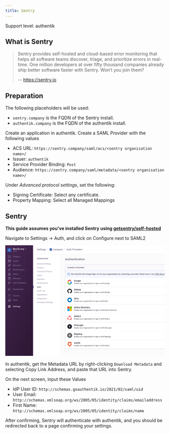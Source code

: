 ```yaml
---
title: Sentry
---
```


<span class="badge badge--primary">Support level: authentik</span>

## What is Sentry

> Sentry provides self-hosted and cloud-based error monitoring that helps all software teams discover, triage, and prioritize errors in real-time.
> One million developers at over fifty thousand companies already ship better software faster with Sentry. Won’t you join them?
>
> -- https://sentry.io

## Preparation

The following placeholders will be used:

-   `sentry.company` is the FQDN of the Sentry install.
-   `authentik.company` is the FQDN of the authentik install.

Create an application in authentik. Create a SAML Provider with the following values

-   ACS URL: `https://sentry.company/saml/acs/<sentry organisation name>/`
-   Issuer: `authentik`
-   Service Provider Binding: `Post`
-   Audience: `https://sentry.company/saml/metadata/<sentry organisation name>/`

Under _Advanced protocol settings_, set the following:

-   Signing Certificate: Select any certificate.
-   Property Mapping: Select all Managed Mappings

## Sentry

**This guide assumes you've installed Sentry using [getsentry/self-hosted](https://github.com/getsentry/self-hosted)**

Navigate to Settings -> Auth, and click on Configure next to SAML2

![](./img/sentry-01.png)

In authentik, get the Metadata URL by right-clicking `Download Metadata` and selecting Copy Link Address, and paste that URL into Sentry.

On the next screen, input these Values

-   IdP User ID: `http://schemas.goauthentik.io/2021/02/saml/uid`
-   User Email: `http://schemas.xmlsoap.org/ws/2005/05/identity/claims/emailaddress`
-   First Name: `http://schemas.xmlsoap.org/ws/2005/05/identity/claims/name`

After confirming, Sentry will authenticate with authentik, and you should be redirected back to a page confirming your settings.
